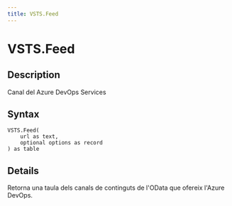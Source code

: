 ```yaml
---
title: VSTS.Feed
---
```


# VSTS.Feed


## Description

Canal del Azure DevOps Services


## Syntax

```powerquery
VSTS.Feed(
    url as text,
    optional options as record
) as table
```


## Details

Retorna una taula dels canals de continguts de l'OData que ofereix l'Azure DevOps.


